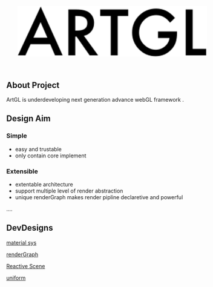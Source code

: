 
<img src="./logo.svg" 
style="margin:30px; width: 500px"></img>

## About Project

ArtGL is underdeveloping next generation advance webGL framework .

## Design Aim

### Simple

* easy and trustable
* only contain core implement

### Extensible

* extentable architecture
* support multiple level of render abstraction
* unique renderGraph makes render pipline declaretive and powerful


....

## DevDesigns

[material sys](./src/material/dev-design.md)

[renderGraph](./src/render-graph/dev-design.md)

[Reactive Scene](./src/store/dev-design.md)

[uniform](./src/webgl/uniform/uniform-dev-design.md)
